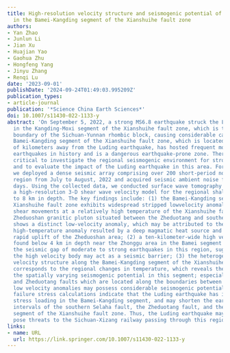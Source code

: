 ```yaml
---
title: High-resolution velocity structure and seismogenic potential of strong earthquakes
  in the Bamei-Kangding segment of the Xianshuihe fault zone
authors:
- Yan Zhao
- Junlun Li
- Jian Xu
- Huajian Yao
- Gaohua Zhu
- Hongfeng Yang
- Jinyu Zhang
- Renqi Lu
date: '2023-09-01'
publishDate: '2024-09-24T01:49:03.995209Z'
publication_types:
- article-journal
publication: '*Science China Earth Sciences*'
doi: 10.1007/s11430-022-1133-y
abstract: 'On September 5, 2022, a strong MS6.8 earthquake struck the Luding area
  in the Kangding-Moxi segment of the Xianshuihe fault zone, which is the northern
  boundary of the Sichuan-Yunnan rhombic block, causing considerable casualties. The
  Bamei-Kangding segment of the Xianshuihe fault zone, which is located only tens
  of kilometers away from the Luding earthquake, has hosted frequent moderate to strong
  earthquakes in history and is a dangerous earthquake-prone zone. Therefore, it is
  critical to investigate the regional seismogenic environment for strong earthquakes
  and to evaluate the impact of the Luding earthquake in this area. For this purpose,
  we deployed a dense seismic array comprising over 200 short-period nodes in this
  region from July to August, 2022 and acquired seismic ambient noise for over 30
  days. Using the collected data, we conducted surface wave tomography and obtained
  a high-resolution 3-D shear wave velocity model for the regional shallow crust down
  to 8 km in depth. The key findings include: (1) the Bamei-Kangding segment of the
  Xianshuihe fault zone exhibits widespread stripped lowvelocity anomalies, suggesting
  shear movements at a relatively high temperature of the Xianshuihe fault zone; the
  Zheduoshan granitic pluton situated between the Zheduotang and southern Selaha faults
  shows a distinct low-velocity anomaly, which may be attributed to the localized
  high-temperature anomaly resulted by a deep magmatic heat source and the recent
  rapid uplift of the Zheduoshan area; (2) a ten-kilometer-wide high velocity body
  found below 4 km in depth near the Zhonggu area in the Bamei segment coincides with
  the seismic gap of moderate to strong earthquakes in this region, suggesting that
  the high velocity body may act as a seismic barrier; (3) the heterogeneity of the
  velocity structure along the Bamei-Kangding segment of the Xianshuihe fault zone
  corresponds to the regional changes in temperature, which reveals the reason for
  the spatially varying seismogenic potential in this segment; especially, the Selaha
  and Zheduotang faults which are located along the boundaries between the high and
  low velocity anomalies may possess considerable seismogenic potential; (4) the Coulomb
  failure stress calculations indicate that the Luding earthquake has imposed nontrivial
  stress loading in the Bamei-Kangding segment, and may shorten the earthquake recurrence
  intervals of the southern Selaha fault, the Zheduotang fault, and the Xuemenkan
  segment of the Xianshuihe fault zone. Thus, the Luding earthquake may potentially
  pose threats to the Sichuan-Xizang railway passing through this region.'
links:
- name: URL
  url: https://link.springer.com/10.1007/s11430-022-1133-y
---
```


